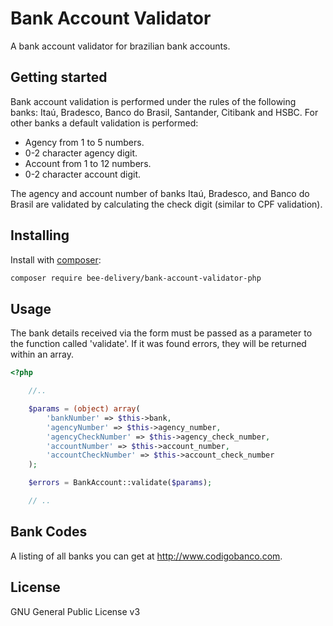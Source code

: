 # Bank Account Validator

A bank account validator for brazilian bank accounts.

## Getting started

Bank account validation is performed under the rules of the following banks: Itaú, Bradesco, Banco do Brasil, Santander, Citibank and HSBC. For other banks a default validation is performed:

* Agency from 1 to 5 numbers.
* 0-2 character agency digit.
* Account from 1 to 12 numbers.
* 0-2 character account digit.

The agency and account number of banks Itaú, Bradesco, and Banco do Brasil are validated by calculating the check digit (similar to CPF validation).


## Installing
Install with [composer](https://getcomposer.org/):

```bash
composer require bee-delivery/bank-account-validator-php
```

## Usage

The bank details received via the form must be passed as a parameter to the function called 'validate'.
If it was found errors, they will be returned within an array.

```php
<?php

    //..

    $params = (object) array(
        'bankNumber' => $this->bank,
        'agencyNumber' => $this->agency_number,
        'agencyCheckNumber' => $this->agency_check_number,
        'accountNumber' => $this->account_number,
        'accountCheckNumber' => $this->account_check_number
    );

    $errors = BankAccount::validate($params);

    // ..
```

## Bank Codes


A listing of all banks you can get at http://www.codigobanco.com.

## License

GNU General Public License v3

